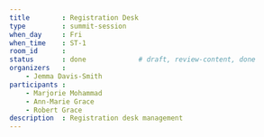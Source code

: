 ```yaml
---
title        : Registration Desk
type         : summit-session
when_day     : Fri
when_time    : ST-1
room_id      :
status       : done             # draft, review-content, done
organizers   :
    - Jemma Davis-Smith
participants :
    - Marjorie Mohammad
    - Ann-Marie Grace
    - Robert Grace
description  : Registration desk management
---
```


